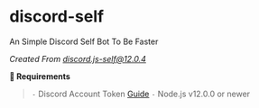 # discord-self
An Simple Discord Self Bot To Be Faster

*Created From [discord.js-self@12.0.4](https://www.npmjs.com/package/discord.js-self)*

**🔧 Requirements**

 > `-` Discord Account Token [Guide](https://discordjs.guide/preparations/setting-up-a-bot-application.html#creating-your-bot)
 > `-` Node.js v12.0.0 or newer
